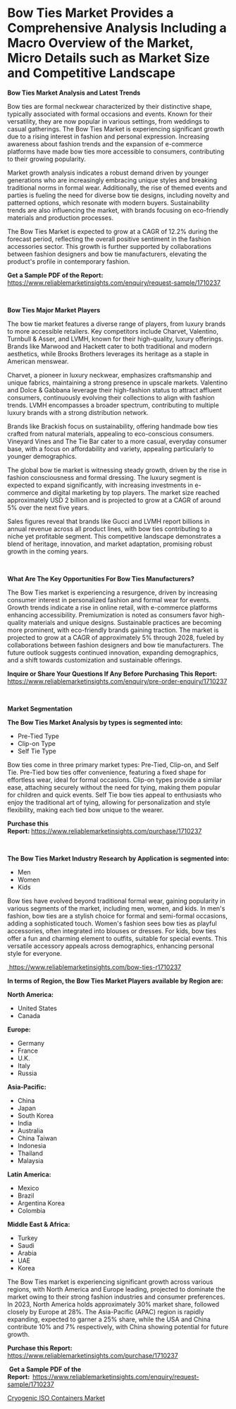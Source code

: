 <p><h1>Bow Ties Market Provides a Comprehensive Analysis Including a Macro Overview of the Market, Micro Details such as Market Size and Competitive Landscape</h1></p><p><strong>Bow Ties Market Analysis and Latest Trends</strong></p>
<p><p>Bow ties are formal neckwear characterized by their distinctive shape, typically associated with formal occasions and events. Known for their versatility, they are now popular in various settings, from weddings to casual gatherings. The Bow Ties Market is experiencing significant growth due to a rising interest in fashion and personal expression. Increasing awareness about fashion trends and the expansion of e-commerce platforms have made bow ties more accessible to consumers, contributing to their growing popularity.</p><p>Market growth analysis indicates a robust demand driven by younger generations who are increasingly embracing unique styles and breaking traditional norms in formal wear. Additionally, the rise of themed events and parties is fueling the need for diverse bow tie designs, including novelty and patterned options, which resonate with modern buyers. Sustainability trends are also influencing the market, with brands focusing on eco-friendly materials and production processes. </p><p>The Bow Ties Market is expected to grow at a CAGR of 12.2% during the forecast period, reflecting the overall positive sentiment in the fashion accessories sector. This growth is further supported by collaborations between fashion designers and bow tie manufacturers, elevating the product's profile in contemporary fashion.</p></p>
<p><strong>Get a Sample PDF of the Report:&nbsp;</strong> <a href="https://www.reliablemarketinsights.com/enquiry/request-sample/1710237?utm_campaign=1994&utm_medium=2&utm_source=Github&utm_content=ia&utm_term=10012025&utm_id=bow-ties">https://www.reliablemarketinsights.com/enquiry/request-sample/1710237</a></p>
<p>&nbsp;</p>
<p><strong>Bow Ties Major Market Players</strong></p>
<p><p>The bow tie market features a diverse range of players, from luxury brands to more accessible retailers. Key competitors include Charvet, Valentino, Turnbull & Asser, and LVMH, known for their high-quality, luxury offerings. Brands like Marwood and Hackett cater to both traditional and modern aesthetics, while Brooks Brothers leverages its heritage as a staple in American menswear.</p><p>Charvet, a pioneer in luxury neckwear, emphasizes craftsmanship and unique fabrics, maintaining a strong presence in upscale markets. Valentino and Dolce & Gabbana leverage their high-fashion status to attract affluent consumers, continuously evolving their collections to align with fashion trends. LVMH encompasses a broader spectrum, contributing to multiple luxury brands with a strong distribution network.</p><p>Brands like Brackish focus on sustainability, offering handmade bow ties crafted from natural materials, appealing to eco-conscious consumers. Vineyard Vines and The Tie Bar cater to a more casual, everyday consumer base, with a focus on affordability and variety, appealing particularly to younger demographics.</p><p>The global bow tie market is witnessing steady growth, driven by the rise in fashion consciousness and formal dressing. The luxury segment is expected to expand significantly, with increasing investments in e-commerce and digital marketing by top players. The market size reached approximately USD 2 billion and is projected to grow at a CAGR of around 5% over the next five years.</p><p>Sales figures reveal that brands like Gucci and LVMH report billions in annual revenue across all product lines, with bow ties contributing to a niche yet profitable segment. This competitive landscape demonstrates a blend of heritage, innovation, and market adaptation, promising robust growth in the coming years.</p></p>
<p>&nbsp;</p>
<p><strong>What Are The Key Opportunities For Bow Ties Manufacturers?</strong></p>
<p><p>The Bow Ties market is experiencing a resurgence, driven by increasing consumer interest in personalized fashion and formal wear for events. Growth trends indicate a rise in online retail, with e-commerce platforms enhancing accessibility. Premiumization is noted as consumers favor high-quality materials and unique designs. Sustainable practices are becoming more prominent, with eco-friendly brands gaining traction. The market is projected to grow at a CAGR of approximately 5% through 2028, fueled by collaborations between fashion designers and bow tie manufacturers. The future outlook suggests continued innovation, expanding demographics, and a shift towards customization and sustainable offerings.</p></p>
<p><strong>Inquire or Share Your Questions If Any Before Purchasing This Report:</strong> <a href="https://www.reliablemarketinsights.com/enquiry/pre-order-enquiry/1710237?utm_campaign=1994&utm_medium=2&utm_source=Github&utm_content=ia&utm_term=10012025&utm_id=bow-ties">https://www.reliablemarketinsights.com/enquiry/pre-order-enquiry/1710237</a></p>
<p>&nbsp;</p>
<p><strong>Market Segmentation</strong></p>
<p><strong>The Bow Ties Market Analysis by types is segmented into:</strong></p>
<p><ul><li>Pre-Tied Type</li><li>Clip-on Type</li><li>Self Tie Type</li></ul></p>
<p><p>Bow ties come in three primary market types: Pre-Tied, Clip-on, and Self Tie. Pre-Tied bow ties offer convenience, featuring a fixed shape for effortless wear, ideal for formal occasions. Clip-on types provide a similar ease, attaching securely without the need for tying, making them popular for children and quick events. Self Tie bow ties appeal to enthusiasts who enjoy the traditional art of tying, allowing for personalization and style flexibility, making each tied bow unique to the wearer.</p></p>
<p><strong>Purchase this Report:&nbsp;</strong><a href="https://www.reliablemarketinsights.com/purchase/1710237?utm_campaign=1994&utm_medium=2&utm_source=Github&utm_content=ia&utm_term=10012025&utm_id=bow-ties">https://www.reliablemarketinsights.com/purchase/1710237</a></p>
<p>&nbsp;</p>
<p><strong>The Bow Ties Market Industry Research by Application is segmented into:</strong></p>
<p><ul><li>Men</li><li>Women</li><li>Kids</li></ul></p>
<p><p>Bow ties have evolved beyond traditional formal wear, gaining popularity in various segments of the market, including men, women, and kids. In men's fashion, bow ties are a stylish choice for formal and semi-formal occasions, adding a sophisticated touch. Women's fashion sees bow ties as playful accessories, often integrated into blouses or dresses. For kids, bow ties offer a fun and charming element to outfits, suitable for special events. This versatile accessory appeals across demographics, enhancing personal style for everyone.</p></p>
<p><a href="https://www.reliablemarketinsights.com/bow-ties-r1710237?utm_campaign=1994&utm_medium=2&utm_source=Github&utm_content=ia&utm_term=10012025&utm_id=bow-ties">&nbsp;https://www.reliablemarketinsights.com/bow-ties-r1710237</a></p>
<p><strong>In terms of Region, the Bow Ties Market Players available by Region are:</strong></p>
<p>
    <p> <strong> North America: </strong>
        <ul>
            <li>United States</li>
            <li>Canada</li>
        </ul>
        </p> 
    <p> <strong> Europe: </strong>
        <ul>
            <li>Germany</li>
            <li>France</li>
            <li>U.K.</li>
            <li>Italy</li>
            <li>Russia</li>
        </ul>
        </p> 
    <p> <strong> Asia-Pacific: </strong>
        <ul>
            <li>China</li>
            <li>Japan</li>
            <li>South Korea</li>
            <li>India</li>
            <li>Australia</li>
            <li>China Taiwan</li>
            <li>Indonesia</li>
            <li>Thailand</li>
            <li>Malaysia</li>
        </ul>
        </p> 
    <p> <strong> Latin America: </strong>
        <ul>
            <li>Mexico</li>
            <li>Brazil</li>
            <li>Argentina Korea</li>
            <li>Colombia</li>
        </ul>
        </p> 
    <p> <strong> Middle East & Africa: </strong>
        <ul>
            <li>Turkey</li>
            <li>Saudi</li>
            <li>Arabia</li>
            <li>UAE</li>
            <li>Korea</li>
        </ul>
    </p>
    </p>
<p><p>The Bow Ties market is experiencing significant growth across various regions, with North America and Europe leading, projected to dominate the market owing to their strong fashion industries and consumer preferences. In 2023, North America holds approximately 30% market share, followed closely by Europe at 28%. The Asia-Pacific (APAC) region is rapidly expanding, expected to garner a 25% share, while the USA and China contribute 10% and 7% respectively, with China showing potential for future growth.</p></p>
<p><strong>Purchase this Report: </strong><a href="https://www.reliablemarketinsights.com/purchase/1710237?utm_campaign=1994&utm_medium=2&utm_source=Github&utm_content=ia&utm_term=10012025&utm_id=bow-ties">https://www.reliablemarketinsights.com/purchase/1710237</a></p>
<p>&nbsp;<strong>Get a Sample PDF of the Report:&nbsp;&nbsp;</strong><a href="https://www.reliablemarketinsights.com/enquiry/request-sample/1710237?utm_campaign=1994&utm_medium=2&utm_source=Github&utm_content=ia&utm_term=10012025&utm_id=bow-ties">https://www.reliablemarketinsights.com/enquiry/request-sample/1710237</a></p>
<p><strong></strong></p>
<p><p><a href="https://github.com/rahu1506/Market-Research-Report-List-6/blob/main/cryogenic-iso-containers-market.md?utm_campaign=1994&utm_medium=2&utm_source=Github&utm_content=ia&utm_term=10012025&utm_id=bow-ties">Cryogenic ISO Containers Market</a></p></p>